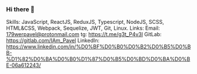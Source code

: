 ### Hi there 👋

Skills: JavaScript, ReactJS, ReduxJS, Typescript, NodeJS, SCSS, HTML&CSS, Webpack, Sequelize, JWT, Git, Linux.
Links: Email: 179werpavel@protonmail.com
       tg: https://t.me/g3t_P4v3l
       GitLab: https://gitlab.com/IAm_Pavel
       LinkedIn: https://www.linkedin.com/in/%D0%BF%D0%B0%D0%B2%D0%B5%D0%BB-%D1%82%D0%BA%D0%B0%D1%87%D0%B5%D0%BD%D0%BA%D0%BE-06a612243/

<!--
**IAmPavelDev/IAMPavelDev** is a ✨ _special_ ✨ repository because its `README.md` (this file) appears on your GitHub profile.

Here are some ideas to get you started:

- 🔭 I’m currently working on ...
- 🌱 I’m currently learning ...
- 👯 I’m looking to collaborate on ...
- 🤔 I’m looking for help with ...
- 💬 Ask me about ...
- 📫 How to reach me: ...
- 😄 Pronouns: ...
- ⚡ Fun fact: ...
-->
